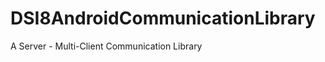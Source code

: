DSI8AndroidCommunicationLibrary
===============================

A Server - Multi-Client Communication Library